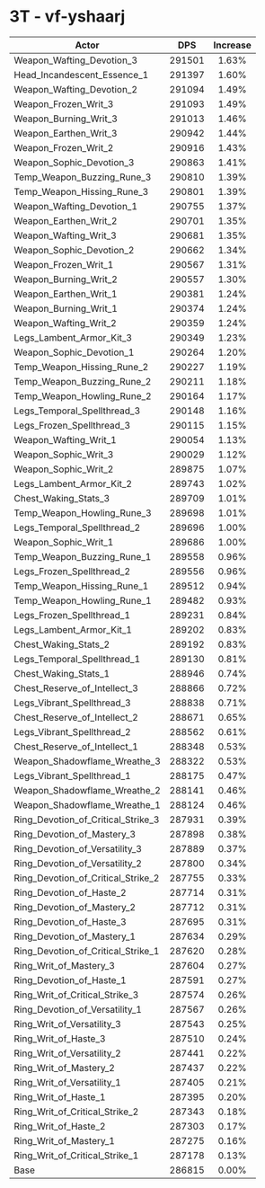 # 3T - vf-yshaarj
| Actor | DPS | Increase |
|---|:---:|:---:|
|Weapon_Wafting_Devotion_3|291501|1.63%|
|Head_Incandescent_Essence_1|291397|1.60%|
|Weapon_Wafting_Devotion_2|291094|1.49%|
|Weapon_Frozen_Writ_3|291093|1.49%|
|Weapon_Burning_Writ_3|291013|1.46%|
|Weapon_Earthen_Writ_3|290942|1.44%|
|Weapon_Frozen_Writ_2|290916|1.43%|
|Weapon_Sophic_Devotion_3|290863|1.41%|
|Temp_Weapon_Buzzing_Rune_3|290810|1.39%|
|Temp_Weapon_Hissing_Rune_3|290801|1.39%|
|Weapon_Wafting_Devotion_1|290755|1.37%|
|Weapon_Earthen_Writ_2|290701|1.35%|
|Weapon_Wafting_Writ_3|290681|1.35%|
|Weapon_Sophic_Devotion_2|290662|1.34%|
|Weapon_Frozen_Writ_1|290567|1.31%|
|Weapon_Burning_Writ_2|290557|1.30%|
|Weapon_Earthen_Writ_1|290381|1.24%|
|Weapon_Burning_Writ_1|290374|1.24%|
|Weapon_Wafting_Writ_2|290359|1.24%|
|Legs_Lambent_Armor_Kit_3|290349|1.23%|
|Weapon_Sophic_Devotion_1|290264|1.20%|
|Temp_Weapon_Hissing_Rune_2|290227|1.19%|
|Temp_Weapon_Buzzing_Rune_2|290211|1.18%|
|Temp_Weapon_Howling_Rune_2|290164|1.17%|
|Legs_Temporal_Spellthread_3|290148|1.16%|
|Legs_Frozen_Spellthread_3|290115|1.15%|
|Weapon_Wafting_Writ_1|290054|1.13%|
|Weapon_Sophic_Writ_3|290029|1.12%|
|Weapon_Sophic_Writ_2|289875|1.07%|
|Legs_Lambent_Armor_Kit_2|289743|1.02%|
|Chest_Waking_Stats_3|289709|1.01%|
|Temp_Weapon_Howling_Rune_3|289698|1.01%|
|Legs_Temporal_Spellthread_2|289696|1.00%|
|Weapon_Sophic_Writ_1|289686|1.00%|
|Temp_Weapon_Buzzing_Rune_1|289558|0.96%|
|Legs_Frozen_Spellthread_2|289556|0.96%|
|Temp_Weapon_Hissing_Rune_1|289512|0.94%|
|Temp_Weapon_Howling_Rune_1|289482|0.93%|
|Legs_Frozen_Spellthread_1|289231|0.84%|
|Legs_Lambent_Armor_Kit_1|289202|0.83%|
|Chest_Waking_Stats_2|289192|0.83%|
|Legs_Temporal_Spellthread_1|289130|0.81%|
|Chest_Waking_Stats_1|288946|0.74%|
|Chest_Reserve_of_Intellect_3|288866|0.72%|
|Legs_Vibrant_Spellthread_3|288838|0.71%|
|Chest_Reserve_of_Intellect_2|288671|0.65%|
|Legs_Vibrant_Spellthread_2|288562|0.61%|
|Chest_Reserve_of_Intellect_1|288348|0.53%|
|Weapon_Shadowflame_Wreathe_3|288322|0.53%|
|Legs_Vibrant_Spellthread_1|288175|0.47%|
|Weapon_Shadowflame_Wreathe_2|288141|0.46%|
|Weapon_Shadowflame_Wreathe_1|288124|0.46%|
|Ring_Devotion_of_Critical_Strike_3|287931|0.39%|
|Ring_Devotion_of_Mastery_3|287898|0.38%|
|Ring_Devotion_of_Versatility_3|287889|0.37%|
|Ring_Devotion_of_Versatility_2|287800|0.34%|
|Ring_Devotion_of_Critical_Strike_2|287755|0.33%|
|Ring_Devotion_of_Haste_2|287714|0.31%|
|Ring_Devotion_of_Mastery_2|287712|0.31%|
|Ring_Devotion_of_Haste_3|287695|0.31%|
|Ring_Devotion_of_Mastery_1|287634|0.29%|
|Ring_Devotion_of_Critical_Strike_1|287620|0.28%|
|Ring_Writ_of_Mastery_3|287604|0.27%|
|Ring_Devotion_of_Haste_1|287591|0.27%|
|Ring_Writ_of_Critical_Strike_3|287574|0.26%|
|Ring_Devotion_of_Versatility_1|287567|0.26%|
|Ring_Writ_of_Versatility_3|287543|0.25%|
|Ring_Writ_of_Haste_3|287510|0.24%|
|Ring_Writ_of_Versatility_2|287441|0.22%|
|Ring_Writ_of_Mastery_2|287437|0.22%|
|Ring_Writ_of_Versatility_1|287405|0.21%|
|Ring_Writ_of_Haste_1|287395|0.20%|
|Ring_Writ_of_Critical_Strike_2|287343|0.18%|
|Ring_Writ_of_Haste_2|287303|0.17%|
|Ring_Writ_of_Mastery_1|287275|0.16%|
|Ring_Writ_of_Critical_Strike_1|287178|0.13%|
|Base|286815|0.00%|
